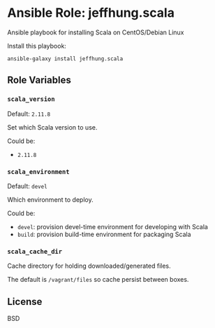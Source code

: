 # Ansible Role: jeffhung.scala

Ansible playbook for installing Scala on CentOS/Debian Linux

Install this playbook:

	ansible-galaxy install jeffhung.scala


## Role Variables

### `scala_version`

Default: `2.11.8`

Set which Scala version to use.

Could be:

* `2.11.8`

### `scala_environment`

Default: `devel`

Which environment to deploy.

Could be:

* `devel`: provision devel-time environment for developing with Scala
* `build`: provision build-time environment for packaging Scala

### `scala_cache_dir`

Cache directory for holding downloaded/generated files.

The default is `/vagrant/files` so cache persist between boxes.


## License

BSD

